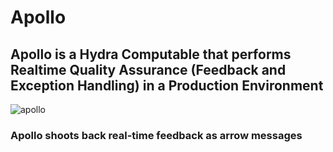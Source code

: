 # Apollo
## Apollo is a Hydra Computable that performs Realtime Quality Assurance (Feedback and Exception Handling) in a Production Environment
![apollo](https://user-images.githubusercontent.com/107733608/174727190-a7171e1b-224d-4306-8f8a-1aeba0547f1e.jpg)

### Apollo shoots back real-time feedback as arrow messages
